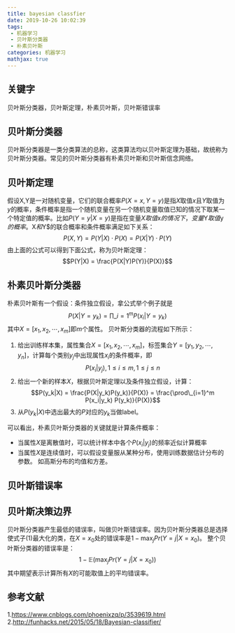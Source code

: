 ```yaml
---
title: bayesian classfier
date: 2019-10-26 10:02:39
tags:
 - 机器学习
 - 贝叶斯分类器
 - 朴素贝叶斯
categories: 机器学习
mathjax: true
---
```

## 关键字
贝叶斯分类器，贝叶斯定理，朴素贝叶斯，贝叶斯错误率

## 贝叶斯分类器
贝叶斯分类器是一类分类算法的总称，这类算法均以贝叶斯定理为基础，故统称为贝叶斯分类器。常见的贝叶斯分类器有朴素贝叶斯和贝叶斯信念网络。

## 贝叶斯定理
假设X,Y是一对随机变量，它们的联合概率$P(X=x, Y=y)$是指$X$取值$x$且$Y$取值为$y$的概率，条件概率是指一个随机变量在另一个随机变量取值已知的情况下取某一个特定值的概率。比如$P(Y=y|X=y)$是指在变量$X取值$x$的情况下，变量$Y$取值$y$的概率。$X$和$Y$的联合概率和条件概率满足如下关系：
$$P(X,Y) = P(Y|X)\cdot P(X) = P(X|Y)\cdot P(Y)$$
由上面的公式可以得到下面公式，称为贝叶斯定理：
$$P(Y|X) = \frac{P(X|Y)P(Y)}{P(X)}$$


## 朴素贝叶斯分类器
朴素贝叶斯有一个假设：条件独立假设，拿公式举个例子就是
$$P(X|Y=y_k)=\prod\_{i=1}^m P(x_i|Y=y_k)$$
其中$X=[x_1, x_2,\cdots, x_m]$即$m$个属性。
贝叶斯分类器的流程如下所示：
1. 给出训练样本集，属性集合$X=[x_1, x_2,\cdots, x_m]$，标签集合$Y=[y_1, y_2,\cdots, y_n]$，计算每个类别$y_j$中出现属性$x_i$的条件概率，即
$$P(x_i|y_j), 1 \le i \le m, 1 \le j \le n$$
2. 给出一个新的样本$X$，根据贝叶斯定理以及条件独立假设，计算：
$$P(y_k|X) = \frac{P(X|y_k)P(y_k)}{P(X)} = \frac{\prod\_{i=1}^m P(x_i|y_k) P(y_k)}{P(X)}$$
3. 从$P(y_k|X)$中选出最大的$P$对应的$y_k$当做label。

可以看出，朴素贝叶斯分类器的关键就是计算条件概率：
- 当属性$X$是离散值时，可以统计样本中各个$P(x_i|y_j)$的频率近似计算概率
- 当属性$X$是连续值时，可以假设变量服从某种分布，使用训练数据估计分布的参数。 如高斯分布的均值和方差。

## 贝叶斯错误率

## 贝叶斯决策边界
贝叶斯分类器产生最低的错误率，叫做贝叶斯错误率。因为贝叶斯分类器总是选择使式子$(1)$最大化的类，在$X=x_0$处的错误率是$1-\max_j Pr(Y=j|X=x_0)$。
整个贝叶斯分类器的错误率是：
$$1-\mathbb{E}\left(\max_j Pr(Y=j|X=x_0)\right)$$
其中期望表示计算所有$X$的可能取值上的平均错误率。



## 参考文献
1.https://www.cnblogs.com/phoenixzq/p/3539619.html
2.http://funhacks.net/2015/05/18/Bayesian-classifier/
